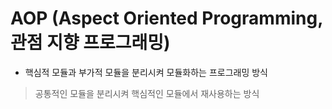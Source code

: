 # AOP (Aspect Oriented Programming, 관점 지향 프로그래밍)

- 핵심적 모듈과 부가적 모듈을 분리시켜 모듈화하는 프로그래밍 방식
> 공통적인 모듈을 분리시켜 핵심적인 모듈에서 재사용하는 방식

